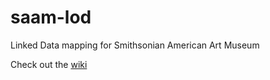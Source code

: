 saam-lod
========

Linked Data mapping for Smithsonian American Art Museum

Check out the [wiki](https://github.com/InformationIntegrationGroup/saam-lod/wiki)
